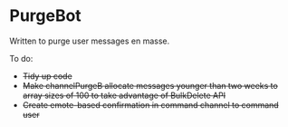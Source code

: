 # PurgeBot
Written to purge user messages en masse.

To do:
- ~~Tidy up code~~
- ~~Make channelPurgeB allocate messages younger than two weeks to array sizes of 100 to take advantage of BulkDelete API~~
- ~~Create emote-based confirmation in command channel to command user~~
